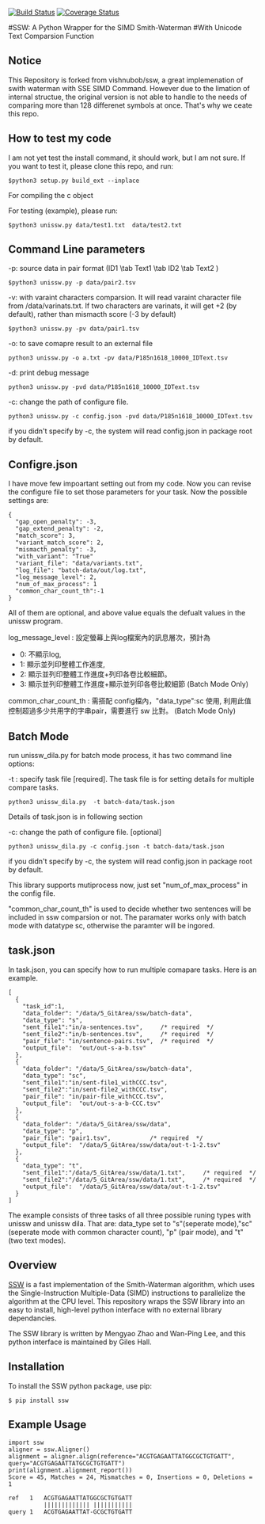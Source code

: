 [![Build Status](https://travis-ci.org/vishnubob/ssw.svg?branch=master)](https://travis-ci.org/vishnubob/ssw)
[![Coverage Status](https://coveralls.io/repos/vishnubob/ssw/badge.svg?branch=master&service=github)](https://coveralls.io/github/vishnubob/ssw?branch=master)

#SSW: A Python Wrapper for the SIMD Smith-Waterman 
#With Unicode Text Comparsion Function

## Notice

 This Repository is forked from vishnubob/ssw, a great implemenation of swith waterman with SSE SIMD Command. However due to the limation of internal structue, the original version is not able to handle to the needs of comparing more than 128 differenet symbols at once. That's why we ceate this repo.

## How to test my code

I am not yet test the install command, it should work, but I am not sure. If you want to test it, please clone this repo, and run:

```
$python3 setup.py build_ext --inplace 
```
For compiling the c object

For testing (example), please  run: 
```
$python3 unissw.py data/test1.txt  data/test2.txt
```

## Command Line parameters

-p: source data in pair format (ID1 \tab Text1 \tab ID2 \tab Text2 )

```
$python3 unissw.py -p data/pair2.tsv
```

-v: with varaint characters comparsion. It will read varaint character file from /data/varinats.txt. If two characters are varinats, it will get +2 (by default), rather than mismacth score (-3 by default)

```
$python3 unissw.py -pv data/pair1.tsv
```

-o: to save comapre result to an external file
```
python3 unissw.py -o a.txt -pv data/P185n1618_10000_IDText.tsv
```

-d: print debug message

```
python3 unissw.py -pvd data/P185n1618_10000_IDText.tsv
```

-c: change the path of configure file.
```
python3 unissw.py -c config.json -pvd data/P185n1618_10000_IDText.tsv
```
if you didn't specify by -c, the system will read config.json in package root by default.

## Configre.json
I have move few impoartant setting out from my code. Now you can revise the configure file to set those parameters for your task. Now the possible settings are:
```
{
  "gap_open_penalty": -3, 
  "gap_extend_penalty": -2,
  "match_score": 3,
  "variant_match_score": 2,
  "mismacth_penalty": -3,
  "with_variant": "True"
  "variant_file": "data/variants.txt",
  "log_file": "batch-data/out/log.txt",
  "log_message_level": 2,
  "num_of_max_process": 1
  "common_char_count_th":-1
}
```
All of them are optional, and above value equals the defualt values in the unissw program.

log_message_level : 設定螢幕上與log檔案內的訊息層次，預計為 
  - 0: 不顯示log, 
  - 1: 顯示並列印整體工作進度, 
  - 2: 顯示並列印整體工作進度+列印各卷比較細節。
  - 3: 顯示並列印整體工作進度+顯示並列印各卷比較細節
(Batch Mode Only)

common_char_count_th : 需搭配 config檔內，"data_type":sc 使用, 利用此值控制超過多少共用字的字串pair，需要進行 sw 比對。 (Batch Mode Only)


## Batch Mode
run unissw_dila.py for batch mode process, it has two command line options:

-t : specify task file [required]. The task file is for setting details for multiple compare tasks.
```
python3 unissw_dila.py  -t batch-data/task.json
```

Details of task.json is in following section

-c: change the path of configure file. [optional]
```
python3 unissw_dila.py -c config.json -t batch-data/task.json
```
if you didn't specify by -c, the system will read config.json in package root by default.

This library supports mutiprocess now, just set "num_of_max_process" in the config file.

"common_char_count_th" is used to decide whether two sentences will be included in ssw comparsion or not. The paramater works only with batch mode with datatype sc, otherwise the paramter will be ingored.


## task.json

In task.json, you can specify how to run multiple comapare tasks. Here is an example.

```
[
  {
    "task_id":1,    
    "data_folder": "/data/5_GitArea/ssw/batch-data",
    "data_type": "s",
    "sent_file1":"in/a-sentences.tsv",     /* required  */
    "sent_file2":"in/b-sentences.tsv",     /* required  */
    "pair_file": "in/sentence-pairs.tsv",  /* required  */
    "output_file":  "out/out-s-a-b.tsv"
  },
  {
    "data_folder": "/data/5_GitArea/ssw/batch-data",
    "data_type": "sc",
    "sent_file1":"in/sent-file1_withCCC.tsv",
    "sent_file2":"in/sent-file2_withCCC.tsv",
    "pair_file": "in/pair-file_withCCC.tsv",
    "output_file":  "out/out-s-a-b-CCC.tsv"
  },
  {
    "data_folder": "/data/5_GitArea/ssw/data",
    "data_type": "p",               
    "pair_file": "pair1.tsv",           /* required  */
    "output_file":  "/data/5_GitArea/ssw/data/out-t-1-2.tsv"
  },
  {
    "data_type": "t",
    "sent_file1":"/data/5_GitArea/ssw/data/1.txt",     /* required  */
    "sent_file2":"/data/5_GitArea/ssw/data/1.txt",     /* required  */
    "output_file":  "/data/5_GitArea/ssw/data/out-t-1-2.tsv"
  }
]
```
The example consists of three tasks of all three possible runing types with unissw and unissw dila. That are: data_type set to "s"(seperate mode),"sc" (seperate mode with common character count), "p" (pair mode), and "t" (two text modes).

## Overview

[SSW][ssw_repo] is a fast implementation of the Smith-Waterman algorithm, which
uses the Single-Instruction Multiple-Data (SIMD) instructions to parallelize
the algorithm at the CPU level.  This repository wraps the SSW library into an
easy to install, high-level python interface with no external library dependancies.

The SSW library is written by Mengyao Zhao and Wan-Ping Lee, and this python
interface is maintained by Giles Hall.

## Installation

To install the SSW python package, use pip:

```
$ pip install ssw
```

## Example Usage

```
import ssw
aligner = ssw.Aligner()
alignment = aligner.align(reference="ACGTGAGAATTATGGCGCTGTGATT", query="ACGTGAGAATTATGCGCTGTGATT")
print(alignment.alignment_report())
Score = 45, Matches = 24, Mismatches = 0, Insertions = 0, Deletions = 1

ref   1   ACGTGAGAATTATGGCGCTGTGATT
          ||||||||||||| |||||||||||
query 1   ACGTGAGAATTAT-GCGCTGTGATT
```

[ssw_repo]: https://github.com/mengyao/Complete-Striped-Smith-Waterman-Library

